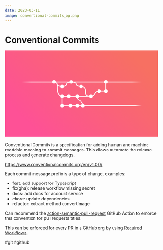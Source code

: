 ```yaml
---
date: 2023-03-11
image: conventional-commits_og.png
---
```


# Conventional Commits

![Conventional Commits](conventional-commits.png)

Conventional Commits is a specification for adding human and machine readable meaning to commit messages.
This allows automate the release process and generate changelogs.

https://www.conventionalcommits.org/en/v1.0.0/

Each commit message prefix is a type of change, examples:

* feat: add support for Typescript
* fix(gha): release workflow missing secret
* docs: add docs for account service
* chore: update dependencies
* refactor: extract method convertImage

Can recommend the [action-semantic-pull-request](https://github.com/amannn/action-semantic-pull-request)
GitHub Action to enforce this convention for pull requests titles.

This can be enforced for every PR in a GitHub org by using
[Required Workflows](https://docs.github.com/en/actions/using-workflows/required-workflows).

#git #github
